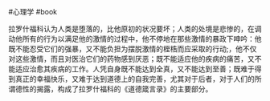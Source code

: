 

#心理学 #book 

拉罗什福科认为人类是堕落的，比他原初的状况要坏；人类的处境是悲惨的，在调动他所有的行为以满足他的激情的过程中，他不停地在那些激情的暴政下呻吟：他既不能忍受它们的强暴，又不能负担为摆脱激情的桎梏而应采取的行动;，他不仅对这些激情，而且对医治它们的药物感到厌恶；既不能适应他的疾病的痛苦，又不能适应治愈其疾病的工作。人凭自身既不能达到全真，又不能达到至善；既难于得到真正的幸福快乐，又难于达到道德上的自我完善，尤其对于后者，对于人们的所谓德性的揭露，构成了拉罗什福科的《道德箴言录》的主要部分。